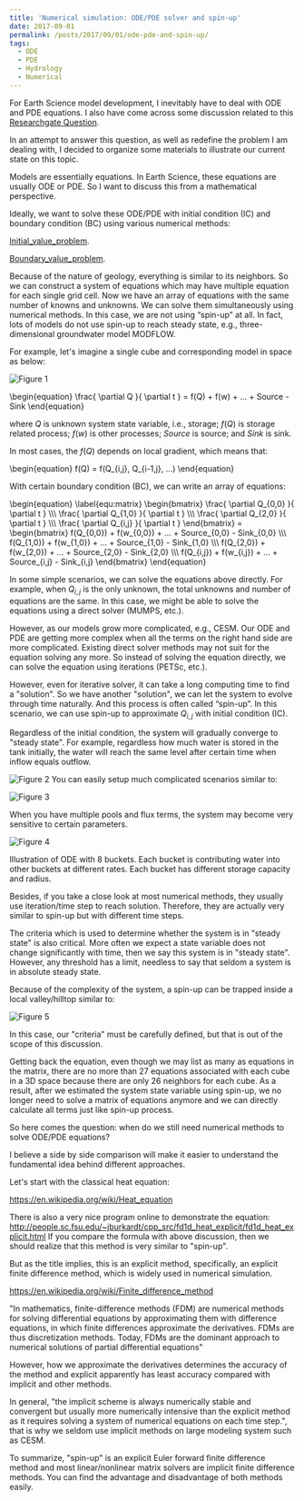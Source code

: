 ```yaml
---
title: 'Numerical simulation: ODE/PDE solver and spin-up'
date: 2017-09-01
permalink: /posts/2017/09/01/ode-pde-and-spin-up/
tags:
  - ODE
  - PDE
  - Hydrology
  - Numerical
---
```

For Earth Science model development, I inevitably have to deal with ODE and PDE equations. I also have come across some discussion related to this 
[Researchgate Question](https://www.researchgate.net/post/What_does_one_mean_by_Model_Spin_Up_Time).


In an attempt to answer this question, as well as redefine the problem I am dealing with, I decided to organize some materials to illustrate our current state on this topic.

Models are essentially equations. In Earth Science, these equations are usually ODE or PDE. So I want to discuss this from a mathematical perspective.

Ideally, we want to solve these ODE/PDE with initial condition (IC) and boundary condition (BC) using various numerical methods:

[Initial_value_problem](https://en.wikipedia.org/wiki/Initial_value_problem).

[Boundary_value_problem](https://en.wikipedia.org/wiki/Boundary_value_problem).


Because of the nature of geology, everything is similar to its neighbors. So we can construct a system of equations which may have multiple equation for each single grid cell. Now we have an array of equations with the same number of knowns and unknowns. We can solve them simultaneously using numerical methods. In this case, we are not using “spin-up” at all. In fact, lots of models do not use spin-up to reach steady state, e.g., three-dimensional groundwater model MODFLOW.

For example, let's imagine a single cube and corresponding model in space as below:

![Figure 1](https://github.com/changliao/science/blob/main/_figure/mathematics/cube.png?raw=true)

\begin{equation}
\frac{ \partial Q }{ \partial t } = f(Q) + f(w) + ... + Source - Sink
\end{equation}

where $Q$ is unknown system state variable, i.e., storage;
$f(Q)$ is storage related process;
$f(w)$ is other processes;
$Source$ is source;
and $Sink$ is sink.

In most cases, the $f(Q)$ depends on local gradient, which means that:

\begin{equation}
f(Q) = f(Q_{i,j}, Q_{i-1,j}, ...)
\end{equation}

With certain boundary condition (BC), we can write an array of equations:

\begin{equation} \label{equ:matrix}
\begin{bmatrix}
      \frac{ \partial Q_{0,0} }{ \partial t }  \\\\\\
      \frac{ \partial Q_{1,0} }{ \partial t }  \\\\\\
      \frac{ \partial Q_{2,0} }{ \partial t }  \\\\\\
      \frac{ \partial Q_{i,j} }{ \partial t }
     \end{bmatrix} =
     \begin{bmatrix}
       f(Q_{0,0}) + f(w_{0,0}) + ... + Source_{0,0} - Sink_{0,0} \\\\\\
       f(Q_{1,0}) + f(w_{1,0}) + ... + Source_{1,0} - Sink_{1,0} \\\\\\
       f(Q_{2,0}) + f(w_{2,0}) + ... + Source_{2,0} - Sink_{2,0} \\\\\\
       f(Q_{i,j}) + f(w_{i,j}) + ... + Source_{i,j} - Sink_{i,j}
     \end{bmatrix}
\end{equation}

In some simple scenarios, we can solve the equations above directly. For example, when $Q_{i,j}$ is the only unknown, the total unknowns and number of equations are the same. In this case, we might be able to solve the equations using a direct solver (MUMPS, etc.).

However, as our models grow more complicated, e.g., CESM. Our ODE and PDE are getting more complex when all the terms on the right hand side are more complicated. Existing direct solver methods may not suit for the equation solving any more. So instead of solving the equation directly, we can solve the equation using iterations (PETSc, etc.).

However, even for iterative solver, it can take a long computing time to find a "solution". So we have another "solution", we can let the system to evolve through time naturally. And this process is often called “spin-up”. In this scenario, we can use spin-up to approximate $Q_{i,j}$ with initial condition (IC).

Regardless of the initial condition, the system will gradually converge to "steady state". For example, regardless how much water is stored in the tank initially, the water will reach the same level after certain time when inflow equals outflow.

![Figure 2](https://github.com/changliao/science/blob/main/_figure/mathematics/water_tank.png?raw=true)
You can easily setup much complicated scenarios similar to:

![Figure 3](https://github.com/changliao/science/blob/main/_figure/mathematics/ode_pde.png?raw=true)

When you have multiple pools and flux terms, the system may become very sensitive to certain parameters.

![Figure 4](https://github.com/changliao/science/blob/main/_figure/mathematics/ode_simulator.gif?raw=true)

Illustration of ODE with 8 buckets. Each bucket is contributing water into other buckets at different rates. Each bucket has different storage capacity and radius.


Besides, if you take a close look at most numerical methods, they usually use iteration/time step to reach solution. Therefore, they are actually very similar to spin-up but with different time steps.

The criteria which is used to determine whether the system is in "steady state" is also critical. More often we expect a state variable does not change significantly with time, then we say this system is in "steady state". However, any threshold has a limit, needless to say that seldom a system is in absolute steady state.

Because of the complexity of the system, a spin-up can be trapped inside a local valley/hilltop similar to:

![Figure 5](https://github.com/changliao/science/blob/main/_figure/optimization/global_optimization.png?raw=true)

In this case, our "criteria" must be carefully defined, but that is out of the scope of this discussion.

Getting back the equation, even though we may list as many as equations in the matrix, there are no more than 27 equations associated with each cube in a 3D space because there are only 26 neighbors for each cube. As a result, after we estimated the system state variable using spin-up, we no longer need to solve a matrix of equations anymore and we can directly calculate all terms just like spin-up process.

So here comes the question: when do we still need numerical methods to solve ODE/PDE equations?

I believe a side by side comparison will make it easier to understand the fundamental idea behind different approaches.

Let's start with the classical heat equation:

https://en.wikipedia.org/wiki/Heat_equation

There is also a very nice program online to demonstrate the equation:
http://people.sc.fsu.edu/~jburkardt/cpp_src/fd1d_heat_explicit/fd1d_heat_explicit.html
If you compare the formula with above discussion, then we should realize that this method is very similar to "spin-up".

But as the title implies, this is an explicit method, specifically, an explicit finite difference method, which is widely used in numerical simulation.

https://en.wikipedia.org/wiki/Finite_difference_method

"In mathematics, finite-difference methods (FDM) are numerical methods for solving differential equations by approximating them with difference equations, in which finite differences approximate the derivatives. FDMs are thus discretization methods. Today, FDMs are the dominant approach to numerical solutions of partial differential equations"

However, how we approximate the derivatives determines the accuracy of the method and explicit apparently has least accuracy compared with implicit and other methods.

In general, "the implicit scheme is always numerically stable and convergent but usually more numerically intensive than the explicit method as it requires solving a system of numerical equations on each time step.", that is why we seldom use implicit methods on large modeling system such as CESM.

To summarize, "spin-up" is an explicit Euler forward finite difference method and most linear/nonlinear matrix solvers are implicit finite difference methods.
You can find the advantage and disadvantage of both methods easily.



